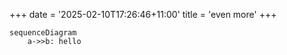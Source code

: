 +++
date = '2025-02-10T17:26:46+11:00'
title = 'even more'
+++

```mermaid
sequenceDiagram
    a->>b: hello
```